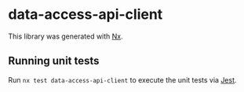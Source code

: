 # data-access-api-client

This library was generated with [Nx](https://nx.dev).

## Running unit tests

Run `nx test data-access-api-client` to execute the unit tests via [Jest](https://jestjs.io).
